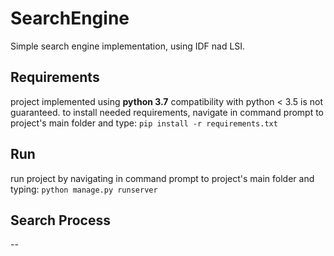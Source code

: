 # SearchEngine

Simple search engine implementation, using IDF nad LSI.

## Requirements
project implemented using __python 3.7__ 
compatibility with python < 3.5 is not guaranteed.
to install needed requirements, navigate in command prompt to project's main folder and type:
`pip install -r requirements.txt`

## Run 
run project by navigating in command prompt to project's main folder and typing:
`python manage.py runserver`

## Search Process
--
